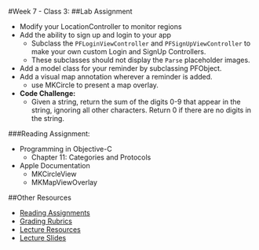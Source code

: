 #Week 7 - Class 3:
##Lab Assignment
* Modify your LocationController to monitor regions  
* Add the ability to sign up and login to your app
	* Subclass the `PFLoginViewController` and `PFSignUpViewController` to make your own custom Login and SignUp Controllers.  
	* These subclasses should not display the `Parse` placeholder images.  
* Add a model class for your reminder by subclassing PFObject.
* Add a visual map annotation wherever a reminder is added.
  * use MKCircle to present a map overlay.
* **Code Challenge:**
	* Given a string, return the sum of the digits 0-9 that appear in the string, ignoring all other characters. Return 0 if there are no digits in the string.

###Reading Assignment:
* Programming in Objective-C
  * Chapter 11: Categories and Protocols
* Apple Documentation
  * MKCircleView
  * MKMapViewOverlay

##Other Resources
* [Reading Assignments](../../Resources/ra-grading-standard/)
* [Grading Rubrics](../../Resources/)
* [Lecture Resources](lecture/)
* [Lecture Slides](https://www.icloud.com/keynote/0005TQgW199tOAhqmPAx-Wd8A#Week7_Day3)
